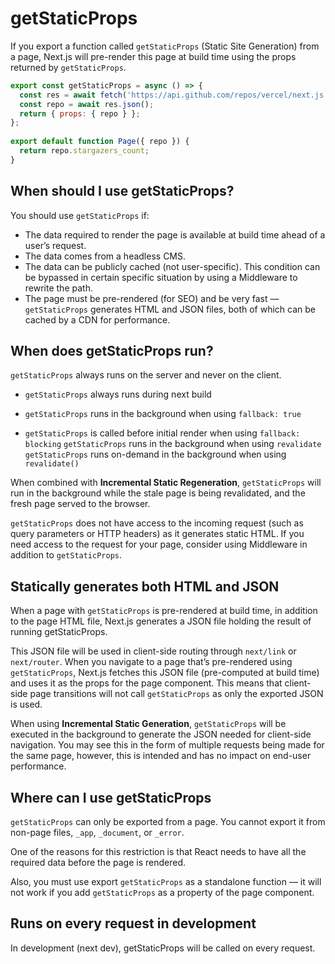 
# getStaticProps

If you export a function called `getStaticProps` (Static Site Generation) from a page, Next.js will pre-render this page at build time using the props returned by `getStaticProps`.

```js
export const getStaticProps = async () => {
  const res = await fetch('https://api.github.com/repos/vercel/next.js');
  const repo = await res.json();
  return { props: { repo } };
};
 
export default function Page({ repo }) {
  return repo.stargazers_count;
}
```

## When should I use getStaticProps?

You should use `getStaticProps` if:
- The data required to render the page is available at build time ahead of a user’s request.
- The data comes from a headless CMS.
- The data can be publicly cached (not user-specific). This condition can be bypassed in certain specific situation by using a Middleware to rewrite the path.
- The page must be pre-rendered (for SEO) and be very fast — `getStaticProps` generates HTML and JSON files, both of which can be cached by a CDN for performance.


## When does getStaticProps run?
`getStaticProps` always runs on the server and never on the client.

- `getStaticProps` always runs during next build
- `getStaticProps` runs in the background when using `fallback: true`

- `getStaticProps` is called before initial render when using `fallback: blocking`
`getStaticProps` runs in the background when using `revalidate`
`getStaticProps` runs on-demand in the background when using `revalidate()`

When combined with **Incremental Static Regeneration**, `getStaticProps` will run in the background while the stale page is being revalidated, and the fresh page served to the browser.


`getStaticProps` does not have access to the incoming request (such as query parameters or HTTP headers) as it generates static HTML. If you need access to the request for your page, consider using Middleware in addition to `getStaticProps`.


## Statically generates both HTML and JSON

When a page with `getStaticProps` is pre-rendered at build time, in addition to the page HTML file, Next.js generates a JSON file holding the result of running getStaticProps.

This JSON file will be used in client-side routing through `next/link` or `next/router`. When you navigate to a page that’s pre-rendered using `getStaticProps`, Next.js fetches this JSON file (pre-computed at build time) and uses it as the props for the page component. This means that client-side page transitions will not call `getStaticProps` as only the exported JSON is used.

When using **Incremental Static Generation**, `getStaticProps` will be executed in the background to generate the JSON needed for client-side navigation. You may see this in the form of multiple requests being made for the same page, however, this is intended and has no impact on end-user performance.

## Where can I use getStaticProps

`getStaticProps` can only be exported from a page. You cannot export it from non-page files, `_app`, `_document`, or `_error`.

One of the reasons for this restriction is that React needs to have all the required data before the page is rendered.

Also, you must use export `getStaticProps` as a standalone function — it will not work if you add `getStaticProps` as a property of the page component.

## Runs on every request in development
In development (next dev), getStaticProps will be called on every request.
